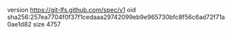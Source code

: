 version https://git-lfs.github.com/spec/v1
oid sha256:257ea7704f0f37f1cedaaa29742099eb9e965730bfc8f56c6ad72f71a0ae1d82
size 4757
